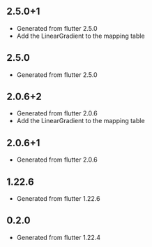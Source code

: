 ## 2.5.0+1
* Generated from flutter 2.5.0
* Add the LinearGradient to the mapping table

## 2.5.0
* Generated from flutter 2.5.0

## 2.0.6+2
* Generated from flutter 2.0.6
* Add the LinearGradient to the mapping table

## 2.0.6+1
* Generated from flutter 2.0.6

## 1.22.6
* Generated from flutter 1.22.6

## 0.2.0
* Generated from flutter 1.22.4
